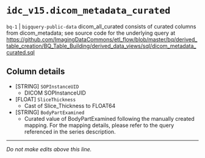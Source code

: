 # `idc_v15.dicom_metadata_curated`
`bq-1` | `bigquery-public-data`
dicom_all_curated consists of curated columns from dicom_metadata; see source code for the underlying query at https://github.com/ImagingDataCommons/etl_flow/blob/master/bq/derived_table_creation/BQ_Table_Building/derived_data_views/sql/dicom_metadata_curated.sql

## Column details
* [STRING]    `SOPInstanceUID`
  - DICOM SOPInstanceUID
* [FLOAT]     `SliceThickness`
  - Cast of Slice_Thickness to FLOAT64
* [STRING]    `BodyPartExamined`
  - Curated value of BodyPartExamined following the manually created mapping. For the mapping details, please refer to the query referenced in the series description.

-------------------------------------------------------------------------------
*Do not make edits above this line.*
